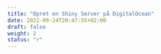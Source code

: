 ```yaml
---
title: "Opret en Shiny Server på DigitalOcean"
date: 2022-09-24T20:47:55+02:00
draft: false
weight: 2
status: "r"
---
```


